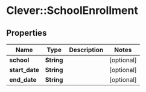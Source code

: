 # Clever::SchoolEnrollment

## Properties
Name | Type | Description | Notes
------------ | ------------- | ------------- | -------------
**school** | **String** |  | [optional] 
**start_date** | **String** |  | [optional] 
**end_date** | **String** |  | [optional] 


